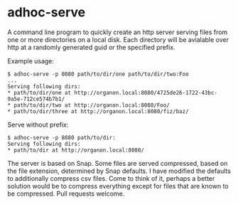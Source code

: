 # adhoc-serve

A command line program to quickly create an http server serving files
from one or more directories on a local disk. Each directory will be
avialable over http at a randomly generated guid or the specified prefix.

Example usage:

    $ adhoc-serve -p 8080 path/to/dir/one path/to/dir/two:Foo
    ...
    Serving following dirs:
    * path/to/dir/one at http://organon.local:8080/4725de26-1722-43bc-9a5e-712ce574b7b1/
    * path/to/dir/two at http://organon.local:8080/Foo/
    * path/to/dir/three at http://organon.local:8080/fiz/baz/

Serve without prefix:

    $ adhoc-serve -p 8080 path/to/dir:
    Serving following dirs:
    * path/to/dir at http://organon.local:8080/

The server is based on Snap. Some files are served compressed, based
on the file extension, determined by Snap defaults. I have modified the
defaults to additionally compress csv files. Come to think of it,
perhaps a better solution would be to compress everything except for
files that are known to be compressed. Pull requests welcome.
